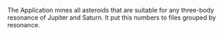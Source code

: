 The Application mines all asteroids that are suitable for any three-body resonance of Jupiter and Saturn. It put this numbers to files grouped by resonance.
